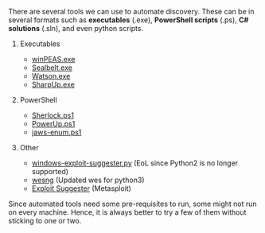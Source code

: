 
There are several tools we can use to automate discovery. These can be in several formats such as **executables** (.exe), **PowerShell scripts** (.ps), **C# solutions** (.sln), and even python scripts.

1. Executables
	- [winPEAS.exe](https://github.com/carlospolop/privilege-escalation-awesome-scripts-suite/tree/master/winPEAS)
	- [Sealbelt.exe](https://github.com/GhostPack/Seatbelt)
	- [Watson.exe](https://github.com/rasta-mouse/Watson)
	- [SharpUp.exe](https://github.com/GhostPack/SharpUp)
	  
2. PowerShell
	- [Sherlock.ps1](https://github.com/rasta-mouse/Sherlock)
	- [PowerUp.ps1](https://github.com/PowerShellMafia/PowerSploit/tree/master/Privesc)
	- [jaws-enum.ps1](https://github.com/411Hall/JAWS)
	  
3. Other
	- [windows-exploit-suggester.py](https://github.com/AonCyberLabs/Windows-Exploit-Suggester) (EoL since Python2 is no longer supported)
	- [wesng](https://github.com/bitsadmin/wesng) (Updated wes for python3)
	- [Exploit Suggester](https://blog.rapid7.com/2015/08/11/metasploit-local-exploit-suggester-do-less-get-more/) (Metasploit)

Since automated tools need some pre-requisites to run, some might not run on every machine. Hence, it is always better to try a few of them without sticking to one or two.